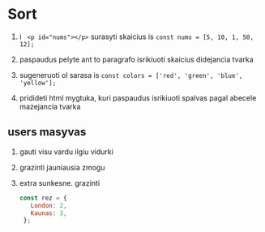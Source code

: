 #  Sort

1. i ` <p id="nums"></p>` surasyti skaicius is `const nums = [5, 10, 1, 50, 12];` 

2. paspaudus pelyte ant to paragrafo isrikiuoti skaicius didejancia tvarka

3. sugeneruoti ol sarasa is `const colors = ['red', 'green', 'blue', 'yellow'];`

4. pridideti html mygtuka, kuri paspaudus isrikiuoti spalvas pagal abecele mazejancia tvarka

## users masyvas 

1. gauti visu vardu ilgiu vidurki

2. grazinti jauniausia zmogu

3. extra sunkesne. grazinti 
   ```javascript
   const rez = {
      London: 2,
      Kaunas: 3,
    };
   ```
   